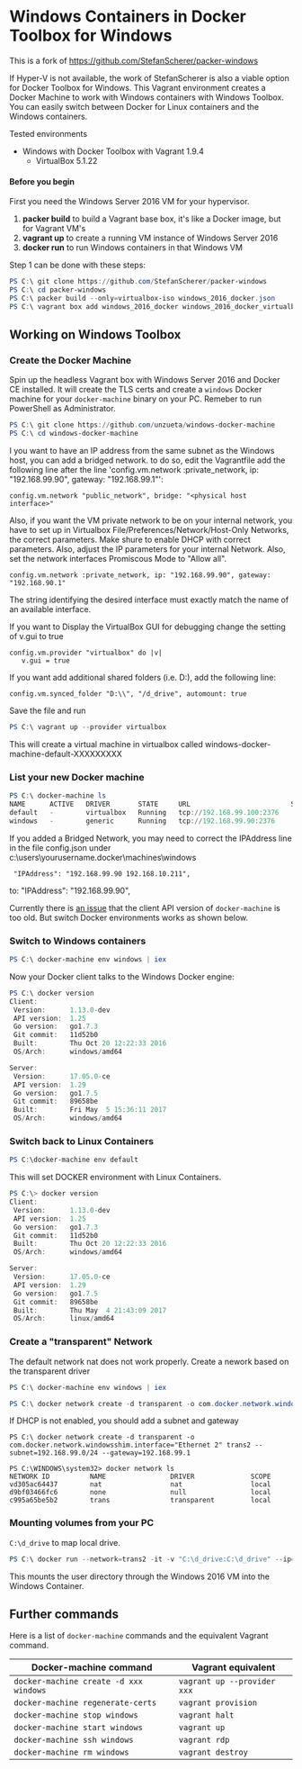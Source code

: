 # Windows Containers in Docker Toolbox for Windows
This is a fork of https://github.com/StefanScherer/packer-windows

If Hyper-V is not available, the work of StefanScherer is also a viable option for Docker Toolbox for Windows. 
This Vagrant environment creates a Docker Machine to work with Windows containers with Windows Toolbox. 
You can easily switch between Docker for Linux containers and the Windows containers.

Tested environments
  * Windows with Docker Toolbox with Vagrant 1.9.4
    * VirtualBox 5.1.22

#### Before you begin

First you need the Windows Server 2016 VM for your hypervisor. 

1. **packer build** to build a Vagrant base box, it's like a Docker image, but for Vagrant VM's
2. **vagrant up** to create a running VM instance of Windows Server 2016
3. **docker run** to run Windows containers in that Windows VM

Step 1 can be done with these steps:

```PowerShell as Administrator
PS C:\ git clone https://github.com/StefanScherer/packer-windows
PS C:\ cd packer-windows
PS C:\ packer build --only=virtualbox-iso windows_2016_docker.json
PS C:\ vagrant box add windows_2016_docker windows_2016_docker_virtualbox.box
```

## Working on Windows Toolbox

### Create the Docker Machine

Spin up the headless Vagrant box with Windows Server 2016 and Docker CE installed.
It will create the TLS certs and create a `windows` Docker machine for your
`docker-machine` binary on your PC. Remeber to run PowerShell as Administrator.

```PowerShell as Administrator
PS C:\ git clone https://github.com/unzueta/windows-docker-machine
PS C:\ cd windows-docker-machine
```
I you want to have an IP address from the same subnet as the Windows host, you can add a bridged network. to do so, edit the Vagrantfile
add the following line after the line 'config.vm.network :private_network, ip: "192.168.99.90", gateway: "192.168.99.1"':
```
config.vm.network "public_network", bridge: "<physical host interface>"
```
Also, if you want the VM private network to be on your internal network, you have to set up in Virtualbox File/Preferences/Network/Host-Only Networks, the correct parameters. Make shure to enable DHCP with correct parameters.
Also, adjust the IP parameters for your internal Network.
Also, set the network interfaces Promiscous Mode to "Allow all".
```
config.vm.network :private_network, ip: "192.168.99.90", gateway: "192.168.90.1"
```
The string identifying the desired interface must exactly match the name of an available interface.

If you want to Display the VirtualBox GUI for debugging change the setting of v.gui to true
 ```
 config.vm.provider "virtualbox" do |v|
    v.gui = true
 ```
If you want add additional shared folders (i.e. D:\), add the following line:
```
config.vm.synced_folder "D:\\", "/d_drive", automount: true 
```

Save the file and run 

```PowerShell as Administrator
PS C:\ vagrant up --provider virtualbox
```
This will create a virtual machine in virtualbox called windows-docker-machine-default-XXXXXXXXX

### List your new Docker machine

```PowerShell
PS C:\ docker-machine ls
NAME      ACTIVE   DRIVER       STATE     URL                         SWARM   DOCKER        ERRORS
default   -        virtualbox   Running   tcp://192.168.99.100:2376           v17.05.0-ce
windows   -        generic      Running   tcp://192.168.99.90:2376            Unknown       Unable to query docker version: 400 Bad Request: client version 1.15 is too old. Minimum supported API version is 1.24, please upgrade your client to a newer version
```
If you added a Bridged Network, you may need to correct the IPAddress line in the file config.json under c:\users\yourusername\.docker\machines\windows

```
 "IPAddress": "192.168.99.90 192.168.10.211",
```
to:
 "IPAddress": "192.168.99.90",
 
Currently there is [an issue](https://github.com/docker/machine/issues/3943) that the client API version of `docker-machine` is too old. But switch Docker environments works as shown below.

### Switch to Windows containers

```Powershell
PS C:\ docker-machine env windows | iex
```

Now your Docker client talks to the Windows Docker engine:

```PowerShell
PS C:\ docker version
Client:
 Version:      1.13.0-dev
 API version:  1.25
 Go version:   go1.7.3
 Git commit:   11d52b0
 Built:        Thu Oct 20 12:22:33 2016
 OS/Arch:      windows/amd64

Server:
 Version:      17.05.0-ce
 API version:  1.29
 Go version:   go1.7.5
 Git commit:   89658be
 Built:        Fri May  5 15:36:11 2017
 OS/Arch:      windows/amd64
```

### Switch back to Linux Containers

```Powershell
PS C:\docker-machine env default
```

This will set DOCKER environment with Linux Containers.

```Powershell
PS C:\> docker version
Client:
 Version:      1.13.0-dev
 API version:  1.25
 Go version:   go1.7.3
 Git commit:   11d52b0
 Built:        Thu Oct 20 12:22:33 2016
 OS/Arch:      windows/amd64

Server:
 Version:      17.05.0-ce
 API version:  1.29
 Go version:   go1.7.5
 Git commit:   89658be
 Built:        Thu May  4 21:43:09 2017
 OS/Arch:      linux/amd64
```
### Create a "transparent" Network
The default network nat does not work properly. Create a nework based on the transparent driver
```Powershell
PS C:\ docker-machine env windows | iex

PS C:\ docker network create -d transparent -o com.docker.network.windowsshim.interface="Ethernet 3" trans2
```
If DHCP is not enabled, you should add a subnet and gateway
```
PS C:\ docker network create -d transparent -o com.docker.network.windowsshim.interface="Ethernet 2" trans2 --subnet=192.168.99.0/24 --gateway=192.168.99.1
```
```
PS C:\WINDOWS\system32> docker network ls
NETWORK ID          NAME                DRIVER              SCOPE
vd305ac64437        nat                 nat                 local
d9bf03466fc6        none                null                local
c995a65be5b2        trans               transparent         local
```

### Mounting volumes from your PC

`C:\d_drive` to map local drive.

```Powershell
PS C:\ docker run --network=trans2 -it -v "C:\d_drive:C:\d_drive" --ip=192.168.99.100 --name nanoserver microsoft/nanoserver powershell
```

This mounts the user directory through the Windows 2016 VM into the Windows Container.

## Further commands

Here is a list of `docker-machine` commands and the equivalent Vagrant command.

| Docker-machine command | Vagrant equivalent |
|---------|-------|
| `docker-machine create -d xxx windows` | `vagrant up --provider xxx`
| `docker-machine regenerate-certs` | `vagrant provision` |
| `docker-machine stop windows` | `vagrant halt`
| `docker-machine start windows` | `vagrant up`
| `docker-machine ssh windows` | `vagrant rdp`
| `docker-machine rm windows` | `vagrant destroy` |
